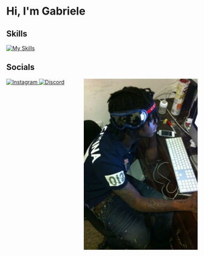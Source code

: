 # Hi, I'm Gabriele 

## Skills
[![My Skills](https://skillicons.dev/icons?i=js,html,css,bootstrap,cs,c)](https://skillicons.dev)

## Socials
<a href="https://instagram.com/gabri_inga" target="blank">
  <img src="https://raw.githubusercontent.com/rahuldkjain/github-profile-readme-generator/master/src/images/icons/Social/instagram.svg" alt="Instagram" height="30" width="40">
</a>
<a href="https://discord.gg/5fwttQNX" target="blank">
  <img src="https://raw.githubusercontent.com/rahuldkjain/github-profile-readme-generator/master/src/images/icons/Social/discord.svg" alt="Discord" height="30" width="40">
</a>

<img align="right" src="./download.jpg" width="300">

